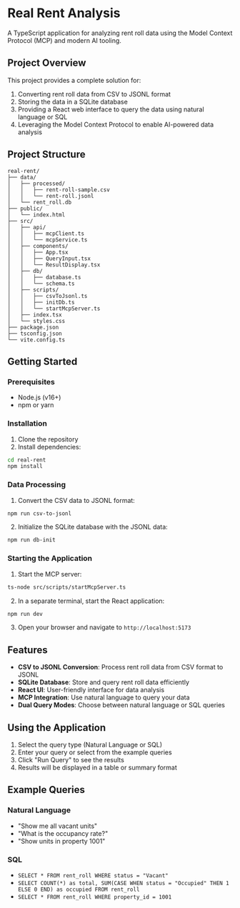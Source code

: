 # Real Rent Analysis

A TypeScript application for analyzing rent roll data using the Model Context Protocol (MCP) and modern AI tooling.

## Project Overview

This project provides a complete solution for:

1. Converting rent roll data from CSV to JSONL format
2. Storing the data in a SQLite database
3. Providing a React web interface to query the data using natural language or SQL
4. Leveraging the Model Context Protocol to enable AI-powered data analysis

## Project Structure

```
real-rent/
├── data/
│   ├── processed/
│   │   ├── rent-roll-sample.csv
│   │   └── rent-roll.jsonl
│   └── rent_roll.db
├── public/
│   └── index.html
├── src/
│   ├── api/
│   │   ├── mcpClient.ts
│   │   └── mcpService.ts
│   ├── components/
│   │   ├── App.tsx
│   │   ├── QueryInput.tsx
│   │   └── ResultDisplay.tsx
│   ├── db/
│   │   ├── database.ts
│   │   └── schema.ts
│   ├── scripts/
│   │   ├── csvToJsonl.ts
│   │   ├── initDb.ts
│   │   └── startMcpServer.ts
│   ├── index.tsx
│   └── styles.css
├── package.json
├── tsconfig.json
└── vite.config.ts
```

## Getting Started

### Prerequisites

- Node.js (v16+)
- npm or yarn

### Installation

1. Clone the repository
2. Install dependencies:

```bash
cd real-rent
npm install
```

### Data Processing

1. Convert the CSV data to JSONL format:

```bash
npm run csv-to-jsonl
```

2. Initialize the SQLite database with the JSONL data:

```bash
npm run db-init
```

### Starting the Application

1. Start the MCP server:

```bash
ts-node src/scripts/startMcpServer.ts
```

2. In a separate terminal, start the React application:

```bash
npm run dev
```

3. Open your browser and navigate to `http://localhost:5173`

## Features

- **CSV to JSONL Conversion**: Process rent roll data from CSV format to JSONL
- **SQLite Database**: Store and query rent roll data efficiently
- **React UI**: User-friendly interface for data analysis
- **MCP Integration**: Use natural language to query your data
- **Dual Query Modes**: Choose between natural language or SQL queries

## Using the Application

1. Select the query type (Natural Language or SQL)
2. Enter your query or select from the example queries
3. Click "Run Query" to see the results
4. Results will be displayed in a table or summary format

## Example Queries

### Natural Language

- "Show me all vacant units"
- "What is the occupancy rate?"
- "Show units in property 1001"

### SQL

- `SELECT * FROM rent_roll WHERE status = "Vacant"`
- `SELECT COUNT(*) as total, SUM(CASE WHEN status = "Occupied" THEN 1 ELSE 0 END) as occupied FROM rent_roll`
- `SELECT * FROM rent_roll WHERE property_id = 1001`
